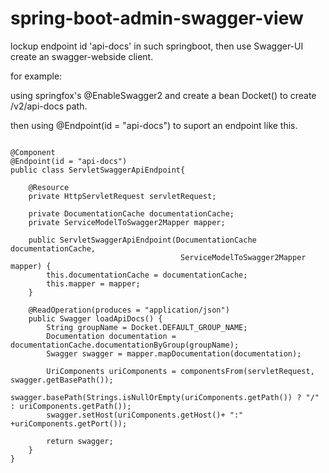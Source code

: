 # spring-boot-admin-swagger-view
lockup endpoint id 'api-docs' in such springboot, then use Swagger-UI create an swagger-webside client.


for example:

using springfox's @EnableSwagger2 and create a bean Docket() to create /v2/api-docs path.

then using @Endpoint(id = "api-docs") to suport an endpoint like this.

~~~

@Component
@Endpoint(id = "api-docs")
public class ServletSwaggerApiEndpoint{

    @Resource
    private HttpServletRequest servletRequest;

    private DocumentationCache documentationCache;
    private ServiceModelToSwagger2Mapper mapper;

    public ServletSwaggerApiEndpoint(DocumentationCache documentationCache,
                                      ServiceModelToSwagger2Mapper mapper) {
        this.documentationCache = documentationCache;
        this.mapper = mapper;
    }
	
    @ReadOperation(produces = "application/json")
    public Swagger loadApiDocs() {
        String groupName = Docket.DEFAULT_GROUP_NAME;
        Documentation documentation = documentationCache.documentationByGroup(groupName);
        Swagger swagger = mapper.mapDocumentation(documentation);

        UriComponents uriComponents = componentsFrom(servletRequest, swagger.getBasePath());
        swagger.basePath(Strings.isNullOrEmpty(uriComponents.getPath()) ? "/" : uriComponents.getPath());
        swagger.setHost(uriComponents.getHost()+ ":" +uriComponents.getPort());
        
        return swagger;
    }
}

~~~

